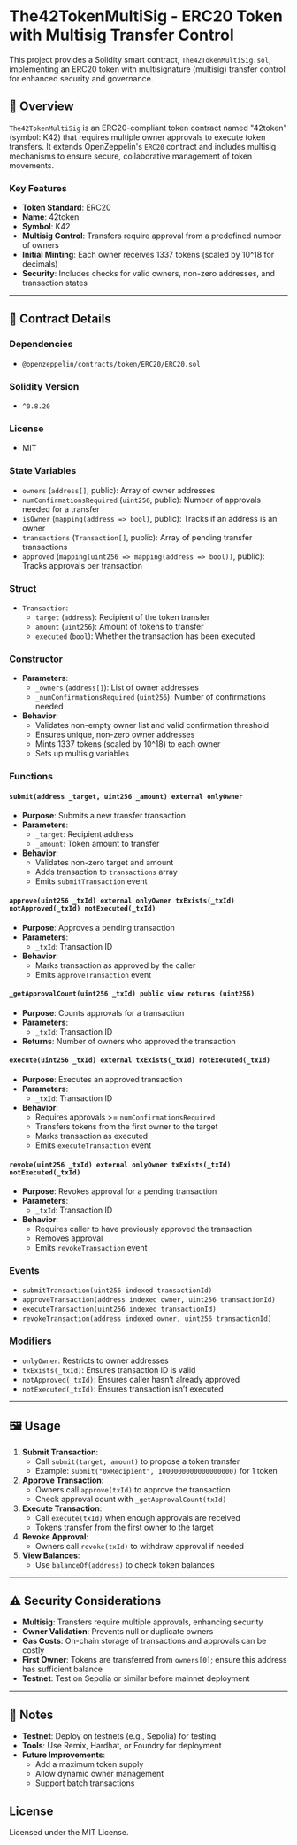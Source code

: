 # The42TokenMultiSig - ERC20 Token with Multisig Transfer Control

This project provides a Solidity smart contract, `The42TokenMultiSig.sol`, implementing an ERC20 token with multisignature (multisig) transfer control for enhanced security and governance.

## 🚀 Overview

`The42TokenMultiSig` is an ERC20-compliant token contract named "42token" (symbol: K42) that requires multiple owner approvals to execute token transfers. It extends OpenZeppelin's `ERC20` contract and includes multisig mechanisms to ensure secure, collaborative management of token movements.

### Key Features
- **Token Standard**: ERC20
- **Name**: 42token
- **Symbol**: K42
- **Multisig Control**: Transfers require approval from a predefined number of owners
- **Initial Minting**: Each owner receives 1337 tokens (scaled by 10^18 for decimals)
- **Security**: Includes checks for valid owners, non-zero addresses, and transaction states

---

## 📝 Contract Details

### Dependencies
- `@openzeppelin/contracts/token/ERC20/ERC20.sol`

### Solidity Version
- `^0.8.20`

### License
- MIT

### State Variables
- `owners` (`address[]`, public): Array of owner addresses
- `numConfirmationsRequired` (`uint256`, public): Number of approvals needed for a transfer
- `isOwner` (`mapping(address => bool)`, public): Tracks if an address is an owner
- `transactions` (`Transaction[]`, public): Array of pending transfer transactions
- `approved` (`mapping(uint256 => mapping(address => bool))`, public): Tracks approvals per transaction

### Struct
- `Transaction`:
  - `target` (`address`): Recipient of the token transfer
  - `amount` (`uint256`): Amount of tokens to transfer
  - `executed` (`bool`): Whether the transaction has been executed

### Constructor
- **Parameters**:
  - `_owners` (`address[]`): List of owner addresses
  - `_numConfirmationsRequired` (`uint256`): Number of confirmations needed
- **Behavior**:
  - Validates non-empty owner list and valid confirmation threshold
  - Ensures unique, non-zero owner addresses
  - Mints 1337 tokens (scaled by 10^18) to each owner
  - Sets up multisig variables

### Functions

#### `submit(address _target, uint256 _amount) external onlyOwner`
- **Purpose**: Submits a new transfer transaction
- **Parameters**:
  - `_target`: Recipient address
  - `_amount`: Token amount to transfer
- **Behavior**:
  - Validates non-zero target and amount
  - Adds transaction to `transactions` array
  - Emits `submitTransaction` event

#### `approve(uint256 _txId) external onlyOwner txExists(_txId) notApproved(_txId) notExecuted(_txId)`
- **Purpose**: Approves a pending transaction
- **Parameters**:
  - `_txId`: Transaction ID
- **Behavior**:
  - Marks transaction as approved by the caller
  - Emits `approveTransaction` event

#### `_getApprovalCount(uint256 _txId) public view returns (uint256)`
- **Purpose**: Counts approvals for a transaction
- **Parameters**:
  - `_txId`: Transaction ID
- **Returns**: Number of owners who approved the transaction

#### `execute(uint256 _txId) external txExists(_txId) notExecuted(_txId)`
- **Purpose**: Executes an approved transaction
- **Parameters**:
  - `_txId`: Transaction ID
- **Behavior**:
  - Requires approvals >= `numConfirmationsRequired`
  - Transfers tokens from the first owner to the target
  - Marks transaction as executed
  - Emits `executeTransaction` event

#### `revoke(uint256 _txId) external onlyOwner txExists(_txId) notExecuted(_txId)`
- **Purpose**: Revokes approval for a pending transaction
- **Parameters**:
  - `_txId`: Transaction ID
- **Behavior**:
  - Requires caller to have previously approved the transaction
  - Removes approval
  - Emits `revokeTransaction` event

### Events
- `submitTransaction(uint256 indexed transactionId)`
- `approveTransaction(address indexed owner, uint256 transactionId)`
- `executeTransaction(uint256 indexed transactionId)`
- `revokeTransaction(address indexed owner, uint256 transactionId)`

### Modifiers
- `onlyOwner`: Restricts to owner addresses
- `txExists(_txId)`: Ensures transaction ID is valid
- `notApproved(_txId)`: Ensures caller hasn’t already approved
- `notExecuted(_txId)`: Ensures transaction isn’t executed

---

## 🖼️ Usage

1. **Submit Transaction**:
   - Call `submit(target, amount)` to propose a token transfer
   - Example: `submit("0xRecipient", 1000000000000000000)` for 1 token
2. **Approve Transaction**:
   - Owners call `approve(txId)` to approve the transaction
   - Check approval count with `_getApprovalCount(txId)`
3. **Execute Transaction**:
   - Call `execute(txId)` when enough approvals are received
   - Tokens transfer from the first owner to the target
4. **Revoke Approval**:
   - Owners call `revoke(txId)` to withdraw approval if needed
5. **View Balances**:
   - Use `balanceOf(address)` to check token balances

---

## ⚠️ Security Considerations
- **Multisig**: Transfers require multiple approvals, enhancing security
- **Owner Validation**: Prevents null or duplicate owners
- **Gas Costs**: On-chain storage of transactions and approvals can be costly
- **First Owner**: Tokens are transferred from `owners[0]`; ensure this address has sufficient balance
- **Testnet**: Test on Sepolia or similar before mainnet deployment

---

## 📝 Notes
- **Testnet**: Deploy on testnets (e.g., Sepolia) for testing
- **Tools**: Use Remix, Hardhat, or Foundry for deployment
- **Future Improvements**:
  - Add a maximum token supply
  - Allow dynamic owner management
  - Support batch transactions

## License
Licensed under the MIT License.